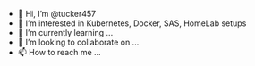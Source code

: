 - 👋 Hi, I’m @tucker457
- 👀 I’m interested in Kubernetes, Docker, SAS, HomeLab setups
- 🌱 I’m currently learning ...
- 💞️ I’m looking to collaborate on ...
- 📫 How to reach me ...

<!---
tucker457/tucker457 is a ✨ special ✨ repository because its `README.md` (this file) appears on your GitHub profile.
You can click the Preview link to take a look at your changes.
--->
